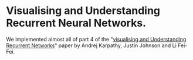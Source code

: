 # Visualising and Understanding Recurrent Neural Networks.
We implemented almost all of part 4 of the "[visualising and Understanding Recurrent Networks](https://arxiv.org/pdf/1506.02078.pdf)" paper by Andrej Karpathy, Justin Johnson and Li Fei-Fei.
